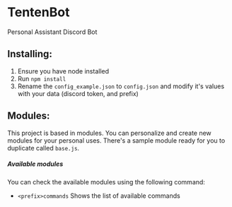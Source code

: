 # TentenBot
Personal Assistant Discord Bot
## Installing:
1. Ensure you have node installed
2. Run `npm install`
3. Rename the `config_example.json` to `config.json` and modify it's values with your data (discord token, and prefix)

## Modules:
This project is based in modules. You can personalize and create new modules for your personal uses. There's a sample module ready for you to duplicate called `base.js`.

##### Available modules

You can check the available modules using the following command:

- `<prefix>commands`
  Shows the list of available commands
